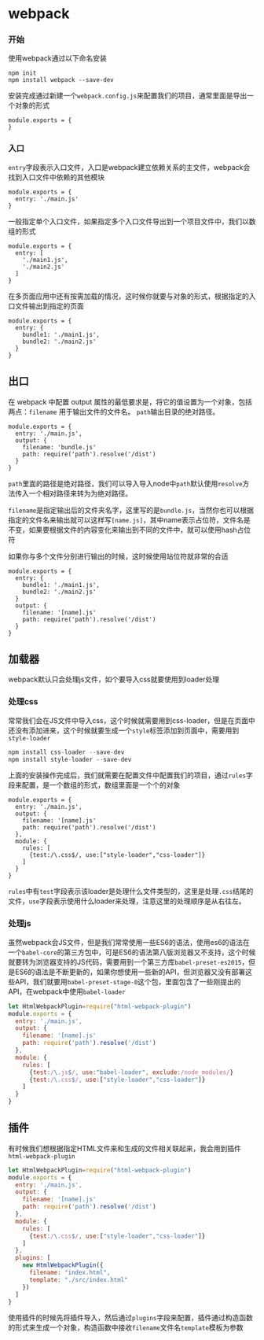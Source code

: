 # webpack
### 开始
使用webpack通过以下命名安装
```
npm init
npm install webpack --save-dev 
```
安装完成通过新建一个`webpack.config.js`来配置我们的项目，通常里面是导出一个对象的形式
```
module.exports = {
}
```
### 入口
`entry`字段表示入口文件，入口是webpack建立依赖关系的主文件，webpack会找到入口文件中依赖的其他模块
```
module.exports = {
  entry: './main.js'
}
```
一般指定单个入口文件，如果指定多个入口文件导出到一个项目文件中，我们以数组的形式
```
module.exports = {
  entry: [
    './main1.js',
    './main2.js'
  ]
}
```
在多页面应用中还有按需加载的情况，这时候你就要与对象的形式，根据指定的入口文件输出到指定的页面
```
module.exports = {
  entry: {
    bundle1: './main1.js',
    bundle2: './main2.js'
  }
}
```
## 出口
在 webpack 中配置 output 属性的最低要求是，将它的值设置为一个对象，包括两点：`filename` 用于输出文件的文件名。 `path`输出目录的绝对路径。
```
module.exports = {
  entry: './main.js',
  output: {
    filename: 'bundle.js'
    path: require('path').resolve('/dist')
  }
}
```
`path`里面的路径是绝对路径，我们可以导入导入node中`path`默认使用`resolve`方法传入一个相对路径来转为为绝对路径。

`filename`是指定输出后的文件夹名字，这里写的是`bundle.js`，当然你也可以根据指定的文件名来输出就可以这样写`[name.js]`，其中name表示占位符，文件名是不变，如果要根据文件的内容变化来输出到不同的文件中，就可以使用hash占位符


如果你与多个文件分别进行输出的时候，这时候使用站位符就非常的合适
```
module.exports = {
  entry: {
    bundle1: './main1.js',
    bundle2: './main2.js'
  }
  output: {
    filename: '[name].js'
    path: require('path').resolve('/dist')
  }
}
```
## 加载器
webpack默认只会处理js文件，如个要导入css就要使用到loader处理

### 处理css
常常我们会在JS文件中导入css，这个时候就需要用到css-loader，但是在页面中还没有添加进来，这个时候就要生成一个`style`标签添加到页面中，需要用到`style-loader`
```js
npm install css-loader --save-dev
npm install style-loader --save-dev
```
上面的安装操作完成后，我们就需要在配置文件中配置我们的项目，通过`rules`字段来配置，是一个数组的形式，数组里面是一个个的对象
```
module.exports = {
  entry: './main.js',
  output: {
    filename: '[name].js'
    path: require('path').resolve('/dist')
  },
  module: {
    rules: [
      {test:/\.css$/, use:["style-loader","css-loader"]}
    ]
  }
}
```
`rules`中有`test`字段表示该loader是处理什么文件类型的，这里是处理`.css`结尾的文件，`use`字段表示使用什么loader来处理，注意这里的处理顺序是从右往左。

### 处理js
虽然webpack会JS文件，但是我们常常使用一些ES6的语法，使用es6的语法在一个`babel-core`的第三方包中，可是ES6的语法第八版浏览器又不支持，这个时候就要转为浏览器支持的JS代码，需要用到一个第三方库`babel-preset-es2015`，但是ES6的语法是不断更新的，如果你想使用一些新的API，但浏览器又没有部署这些API，我们就要用`babel-preset-stage-0`这个包，里面包含了一些刚提出的API，在webpack中使用`babel-loader`
```js
let HtmlWebpackPlugin=require("html-webpack-plugin")
module.exports = {
  entry: './main.js',
  output: {
    filename: '[name].js'
    path: require('path').resolve('/dist')
  },
  module: {
    rules: [
      {test:/\.js$/, use:"babel-loader", exclude:/node_modules/}
      {test:/\.css$/, use:["style-loader","css-loader"]}
    ]
  }
}
```

## 插件

有时候我们想根据指定HTML文件来和生成的文件相关联起来，我会用到插件`html-webpack-plugin`
```js
let HtmlWebpackPlugin=require("html-webpack-plugin")
module.exports = {
  entry: './main.js',
  output: {
    filename: '[name].js'
    path: require('path').resolve('/dist')
  },
  module: {
    rules: [
      {test:/\.css$/, use:["style-loader","css-loader"]}
    ]
  },
  plugins: [
    new HtmlWebpackPlugin({
      filename: "index.html",
      template: "./src/index.html"
    })
  ]
}
```
使用插件的时候先将插件导入，然后通过`plugins`字段来配置，插件通过构造函数的形式来生成一个对象，构造函数中接收`filename`文件名`template`模板为参数

